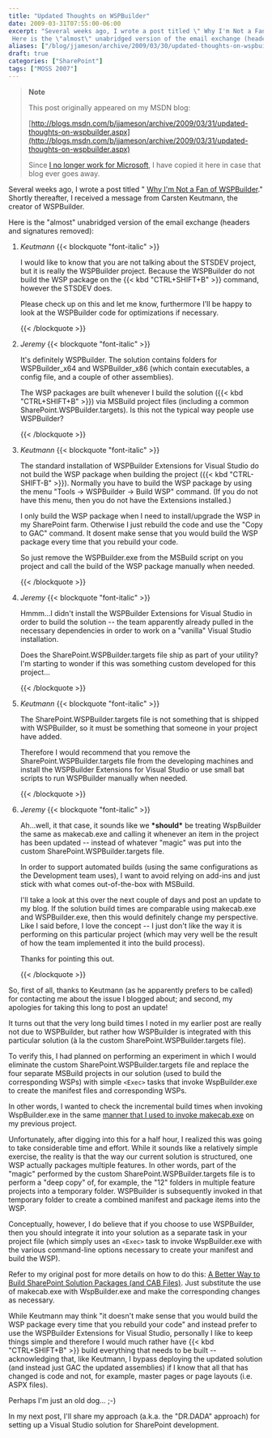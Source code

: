 ```yaml
---
title: "Updated Thoughts on WSPBuilder"
date: 2009-03-31T07:55:00-06:00
excerpt: "Several weeks ago, I wrote a post titled \" Why I'm Not a Fan of WSPBuilder .\" Shortly thereafter, I received a message from Carsten Keutmann, the creator of WSPBuilder. 
 Here is the \"almost\" unabridged version of the email exchange (headers and signatures..."
aliases: ["/blog/jjameson/archive/2009/03/30/updated-thoughts-on-wspbuilder.aspx", "/blog/jjameson/archive/2009/03/31/updated-thoughts-on-wspbuilder.aspx"]
draft: true
categories: ["SharePoint"]
tags: ["MOSS 2007"]
---
```


> **Note**
>
> This post originally appeared on my MSDN blog:
>
> [http://blogs.msdn.com/b/jjameson/archive/2009/03/31/updated-thoughts-on-wspbuilder.aspx](http://blogs.msdn.com/b/jjameson/archive/2009/03/31/updated-thoughts-on-wspbuilder.aspx)
>
> Since
> [I no longer work for Microsoft](/blog/jjameson/2011/09/02/last-day-with-microsoft),
> I have copied it here in case that blog ever goes away.

Several weeks ago, I wrote a post titled "
[Why I'm Not a Fan of WSPBuilder](/blog/jjameson/2009/03/06/why-i-m-not-a-fan-of-wspbuilder)."
Shortly thereafter, I received a message from Carsten Keutmann, the creator of
WSPBuilder.

Here is the "almost" unabridged version of the email exchange (headers and
signatures removed):

1. <cite>Keutmann</cite>
   {{< blockquote "font-italic" >}}
   
   I would like to know that you are not talking about the STSDEV project, but
   it is really the WSPBuilder project. Because the WSPBuilder do not build the
   WSP package on the {{< kbd "CTRL+SHIFT+B" >}} command, however the STSDEV
   does.
   
   Please check up on this and let me know, furthermore I'll be happy to look
   at the WSPBuilder code for optimizations if necessary.
   
   {{< /blockquote >}}

2. <cite>Jeremy</cite>
   {{< blockquote "font-italic" >}}
   
   It's definitely WSPBuilder. The solution contains folders for
   WSPBuilder\_x64 and WSPBuilder\_x86 (which contain executables, a config
   file, and a couple of other assemblies).
   
   The WSP packages are built whenever I build the solution ({{< kbd
   "CTRL+SHIFT+B" >}}) via MSBuild project files (including a common
   SharePoint.WSPBuilder.targets). Is this not the typical way people use
   WSPBuilder?
   
   {{< /blockquote >}}

3. <cite>Keutmann</cite>
   {{< blockquote "font-italic" >}}
   
   The standard installation of WSPBuilder Extensions for Visual Studio do not
   build the WSP package when building the project ({{< kbd
   "CTRL-SHIFT-B" >}}). Normally you have to build the WSP package by using the
   menu "Tools -&gt; WSPBuilder -&gt; Build WSP" command. (If you do not have
   this menu, then you do not have the Extensions installed.)
   
   I only build the WSP package when I need to install/upgrade the WSP in my
   SharePoint farm. Otherwise I just rebuild the code and use the "Copy to GAC"
   command. It dosent make sense that you would build the WSP package every
   time that you rebuild your code.
   
   So just remove the WSPBuilder.exe from the MSBuild script on you project and
   call the build of the WSP package manually when needed.
   
   {{< /blockquote >}}

4. <cite>Jeremy</cite>
   {{< blockquote "font-italic" >}}
   
   Hmmm...I didn't install the WSPBuilder Extensions for Visual Studio in order
   to build the solution -- the team apparently already pulled in the necessary
   dependencies in order to work on a "vanilla" Visual Studio installation.
   
   Does the SharePoint.WSPBuilder.targets file ship as part of your utility?
   I'm starting to wonder if this was something custom developed for this
   project...
   
   {{< /blockquote >}}

5. <cite>Keutmann</cite>
   {{< blockquote "font-italic" >}}
   
   The SharePoint.WSPBuilder.targets file is not something that is shipped with
   WSPBuilder, so it must be something that someone in your project have added.
   
   Therefore I would recommend that you remove the
   SharePoint.WSPBuilder.targets file from the developing machines and install
   the WSPBuilder Extensions for Visual Studio or use small bat scripts to run
   WSPBuilder manually when needed.
   
   {{< /blockquote >}}

6. <cite>Jeremy</cite>
   {{< blockquote "font-italic" >}}
   
   Ah...well, it that case, it sounds like we **\*should\*** be treating
   WspBuilder the same as makecab.exe and calling it whenever an item in the
   project has been updated -- instead of whatever "magic" was put into the
   custom SharePoint.WSPBuilder.targets file.
   
   In order to support automated builds (using the same configurations as the
   Development team uses), I want to avoid relying on add-ins and just stick
   with what comes out-of-the-box with MSBuild.
   
   I'll take a look at this over the next couple of days and post an update to
   my blog. If the solution build times are comparable using makecab.exe and
   WSPBuilder.exe, then this would definitely change my perspective. Like I
   said before, I love the concept -- I just don't like the way it is
   performing on this particular project (which may very well be the result of
   how the team implemented it into the build process).
   
   Thanks for pointing this out.
   
   {{< /blockquote >}}

So, first of all, thanks to Keutmann (as he apparently prefers to be called) for
contacting me about the issue I blogged about; and second, my apologies for
taking this long to post an update!

It turns out that the very long build times I noted in my earlier post are
really not due to WSPBuilder, but rather how WSPBuilder is integrated with this
particular solution (à la the custom SharePoint.WSPBuilder.targets file).

To verify this, I had planned on performing an experiment in which I would
eliminate the custom SharePoint.WSPBuilder.targets file and replace the four
separate MSBuild projects in our solution (used to build the corresponding WSPs)
with simple `<Exec>` tasks that invoke WspBuilder.exe to create the manifest
files and corresponding WSPs.

In other words, I wanted to check the incremental build times when invoking
WspBuilder.exe in the same
[manner that I used to invoke makecab.exe](/blog/jjameson/2008/04/10/a-better-way-to-build-sharepoint-solution-packages-and-cab-files)
on my previous project.

Unfortunately, after digging into this for a half hour, I realized this was
going to take considerable time and effort. While it sounds like a relatively
simple exercise, the reality is that the way our current solution is structured,
one WSP actually packages multiple features. In other words, part of the "magic"
performed by the custom SharePoint.WSPBuilder.targets file is to perform a "deep
copy" of, for example, the "12" folders in multiple feature projects into a
temporary folder. WSPBuilder is subsequently invoked in that temporary folder to
create a combined manifest and package items into the WSP.

Conceptually, however, I do believe that if you choose to use WSPBuilder, then
you should integrate it into your solution as a separate task in your project
file (which simply uses an `<Exec>` task to invoke WspBuilder.exe with the
various command-line options necessary to create your manifest and build the
WSP).

Refer to my original post for more details on how to do this:
[A Better Way to Build SharePoint Solution Packages (and CAB Files)](/blog/jjameson/2008/04/10/a-better-way-to-build-sharepoint-solution-packages-and-cab-files).
Just substitute the use of makecab.exe with WspBuilder.exe and make the
corresponding changes as necessary.

While Keutmann may think "it doesn't make sense that you would build the WSP
package every time that you rebuild your code" and instead prefer to use the
WSPBuilder Extensions for Visual Studio, personally I like to keep things simple
and therefore I would much rather have {{< kbd "CTRL+SHIFT+B" >}} build
everything that needs to be built -- acknowledging that, like Keutmann, I bypass
deploying the updated solution (and instead just GAC the updated assemblies) if
I know that all that has changed is code and not, for example, master pages or
page layouts (i.e. ASPX files).

Perhaps I'm just an old dog... ;-)

In my next post, I'll share my approach (a.k.a. the "DR.DADA" approach) for
setting up a Visual Studio solution for SharePoint development.


